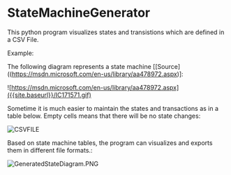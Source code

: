 # StateMachineGenerator

This python program visualizes states and transistions which are defined in a CSV File.

Example:

The following diagram represents a state machine [[Source]((https://msdn.microsoft.com/en-us/library/aa478972.aspx)]:

![https://msdn.microsoft.com/en-us/library/aa478972.aspx]({{site.baseurl}}/IC171571.gif)

Sometime it is much easier to maintain the states and transactions as in a table below. Empty cells means that there will be no state changes:

![CSVFILE]({{site.baseurl}}//CsvFile.PNG)


Based on state machine tables, the program can visualizes and exports them in different file formats.:

![GeneratedStateDiagram.PNG]({{site.baseurl}}/GeneratedStateDiagram.PNG)









